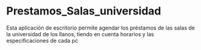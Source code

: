 # Prestamos_Salas_universidad
Esta aplicación de escritorio permite agendar los préstamos de las salas de la universidad de los llanos, tiendo en cuenta horarios y las especificaciones de cada pc

